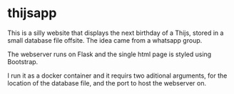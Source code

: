 # thijsapp

This is a silly website that displays the next birthday of a Thijs, stored in a small database file offsite. The idea came from a whatsapp group.

The webserver runs on Flask and the single html page is styled using Bootstrap.

I run it as a docker container and it requirs two aditional arguments, for the location of the database file, and the port to host the webserver on.
